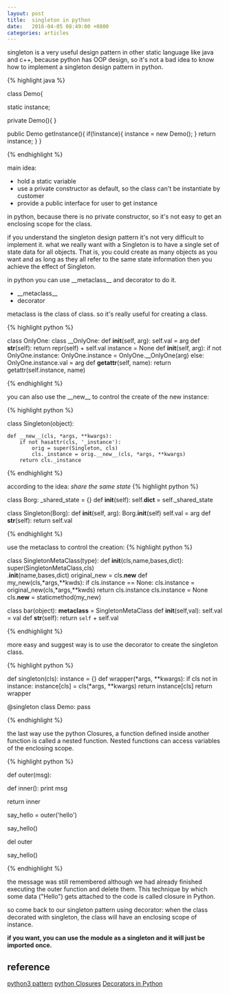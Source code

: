 ```yaml
---
layout: post
title:  singleton in python
date:   2016-04-05 08:49:00 +0800
categories: articles
---
```


singleton is a very useful design pattern in other static language like java and
c++, because python has OOP design, so it's not a bad idea to know how to implement
a singleton design pattern in python.

{% highlight java %}

class Demo{

  static instance;

  private Demo(){
  }

  public Demo getInstance(){
    if(!instance){
      instance = new Demo();
    }
    return instance;
  }
}

{% endhighlight %}

main idea:

- hold a static variable
- use a private constructor as default, so the class can't be instantiate by customer
- provide a public interface for user to get instance

in python, because there is no private constructor, so it's not easy to get an enclosing
scope for the class.

if you understand the singleton design pattern it's not very difficult to implement it.
what we really want with a Singleton is to have a single set of state data for all objects.
That is, you could create as many objects as you want and as long as they all refer to the same state information then you achieve the effect of Singleton.

in python you can use \_\_metaclass\_\_ and decorator to do it.

+ \_\_metaclass\_\_
+ decorator

metaclass is the class of class. so it's really useful for creating a class.

{% highlight python %}

class OnlyOne:
    class __OnlyOne:
        def __init__(self, arg):
            self.val = arg
        def __str__(self):
            return repr(self) + self.val
    instance = None
    def __init__(self, arg):
        if not OnlyOne.instance:
            OnlyOne.instance = OnlyOne.__OnlyOne(arg)
        else:
            OnlyOne.instance.val = arg
    def __getattr__(self, name):
        return getattr(self.instance, name)

{% endhighlight %}

you can also use the \_\_new\_\_ to control the create of the new instance:

{% highlight python %}

class Singleton(object):

    def __new__(cls, *args, **kwargs):
        if not hasattr(cls, '_instance'):
            orig = super(Singleton, cls)
            cls._instance = orig.__new__(cls, *args, **kwargs)
        return cls._instance

{% endhighlight %}

according to the idea: *share the same state*
{% highlight python %}

class Borg:
    _shared_state = {}
    def __init__(self):
        self.__dict__ = self._shared_state

class Singleton(Borg):
    def __init__(self, arg):
        Borg.__init__(self)
        self.val = arg
    def __str__(self): return self.val

{% endhighlight %}

use the metaclass to control the creation:
{% highlight python %}

class SingletonMetaClass(type):
    def __init__(cls,name,bases,dict):
        super(SingletonMetaClass,cls)\
          .__init__(name,bases,dict)
        original_new = cls.__new__
        def my_new(cls,*args,**kwds):
            if cls.instance == None:
                cls.instance = \
                  original_new(cls,*args,**kwds)
            return cls.instance
        cls.instance = None
        cls.__new__ = staticmethod(my_new)

class bar(object):
    __metaclass__ = SingletonMetaClass
    def __init__(self,val):
        self.val = val
    def __str__(self):
        return `self` + self.val

{% endhighlight %}

more easy and suggest way is to use the decorator to create the singleton class.

{% highlight python %}

 def singleton(cls):
     instance = {}
     def wrapper(*args, **kwargs):
         if cls not in instance:
             instance[cls] = cls(*args, **kwargs)
         return instance[cls]
     return wrapper

@singleton
class Demo: pass

{% endhighlight %}

the last way use the python Closures, a function defined inside another function is called a nested function. Nested functions can access variables of the enclosing scope.

{% highlight python %}

def outer(msg):

  def inner():
    print msg

  return inner


say_hello = outer('hello')

say_hello()

del outer

say_hello()

{% endhighlight %}

the message was still remembered although we had already finished executing the outer function and
delete them. This technique by which some data ("Hello") gets attached to the code is called closure in Python.

so come back to our singleton pattern using decorator: when the class decorated with singleton,
the class will have an enclosing scope of instance.

**if you want, you can use the module as a singleton and it will just be imported once.**

## reference

[python3 pattern](http://python-3-patterns-idioms-test.readthedocs.org/en/latest/Singleton.html)
[python Closures](http://www.programiz.com/python-programming/closure)
[Decorators in Python](https://www.scaler.com/topics/python/python-decorators/)
